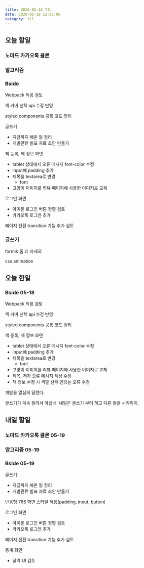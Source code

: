 ```yaml
---
title: 2020-05-18 TIL
date: 2020-05-18 12:05:98
category: til
---
```


## 오늘 할일

### 노마드 카카오톡 클론

### 알고리즘

### Bside

Webpack 적용 검토

책 커버 선택 api 수정 반영

styled components 공통 코드 정리

글쓰기

- 지금까지 해온 일 정리
- 개발관련 발표 자료 초안 만들기

책 등록, 책 정보 화면

- tablet 상태에서 오류 메시지 font-color 수정
- input에 padding 추가
- 제목을 textarea로 변경
  - font
- 고양이 이미지를 리뷰 페이지에 사용한 이미지로 교체

로그인 화면

- 아이폰 로그인 버튼 정렬 검토
- 카카오톡 로그인 추가

페이지 전환 transition 기능 추가 검토

### 글쓰기

formik 좀 더 자세히

css animation

## 오늘 한일

### Bside 05-18

Webpack 적용 검토

책 커버 선택 api 수정 반영

styled components 공통 코드 정리

책 등록, 책 정보 화면

- tablet 상태에서 오류 메시지 font-color 수정
- input에 padding 추가
- 제목을 textarea로 변경
  - font
- 고양이 이미지를 리뷰 페이지에 사용한 이미지로 교체
- 제목, 저자 오류 메시지 색상 수정
- 책 정보 수정 시 색깔 선택 안되는 오류 수정

개발을 열심히 달렸다.

글쓰기가 계속 밀려서 아쉽네. 내일은 글쓰기 부터 하고 다른 일을 시작하자.

## 내일 할일

### 노마드 카카오톡 클론 05-19

### 알고리즘 05-19

### Bside 05-19

글쓰기

- 지금까지 해온 일 정리
- 개발관련 발표 자료 초안 만들기

반응형 768 화면 스타일 적용(padding, input, button)

로그인 화면

- 아이폰 로그인 버튼 정렬 검토
- 카카오톡 로그인 추가

페이지 전환 transition 기능 추가 검토

통계 화면

- 달력 UI 검토
